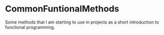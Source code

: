 # CommonFuntionalMethods
Some methods that I am starting to use in projects as a short introduction to functional programming.
